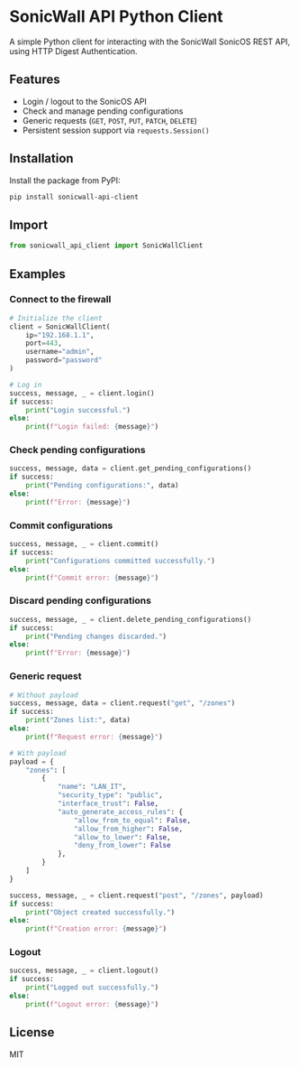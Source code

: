 # SonicWall API Python Client

A simple Python client for interacting with the SonicWall SonicOS REST API, using HTTP Digest Authentication.

## Features

- Login / logout to the SonicOS API
- Check and manage pending configurations
- Generic requests (`GET`, `POST`, `PUT`, `PATCH`, `DELETE`)
- Persistent session support via `requests.Session()`

## Installation

Install the package from PyPI:

```bash
pip install sonicwall-api-client
```

## Import

```python
from sonicwall_api_client import SonicWallClient
```

## Examples

### Connect to the firewall

```python
# Initialize the client
client = SonicWallClient(
    ip="192.168.1.1",
    port=443,
    username="admin",
    password="password"
)

# Log in
success, message, _ = client.login()
if success:
    print("Login successful.")
else:
    print(f"Login failed: {message}")
```

### Check pending configurations

```python
success, message, data = client.get_pending_configurations()
if success:
    print("Pending configurations:", data)
else:
    print(f"Error: {message}")
```

### Commit configurations

```python
success, message, _ = client.commit()
if success:
    print("Configurations committed successfully.")
else:
    print(f"Commit error: {message}")
```

### Discard pending configurations

```python
success, message, _ = client.delete_pending_configurations()
if success:
    print("Pending changes discarded.")
else:
    print(f"Error: {message}")
```

### Generic request

```python
# Without payload
success, message, data = client.request("get", "/zones")
if success:
    print("Zones list:", data)
else:
    print(f"Request error: {message}")

# With payload
payload = {
    "zones": [
        {
            "name": "LAN_IT",
            "security_type": "public",
            "interface_trust": False,
            "auto_generate_access_rules": {
                "allow_from_to_equal": False,
                "allow_from_higher": False,
                "allow_to_lower": False,
                "deny_from_lower": False
            },
        }
    ]
}

success, message, _ = client.request("post", "/zones", payload)
if success:
    print("Object created successfully.")
else:
    print(f"Creation error: {message}")
```

### Logout

```python
success, message, _ = client.logout()
if success:
    print("Logged out successfully.")
else:
    print(f"Logout error: {message}")
```

## License

MIT